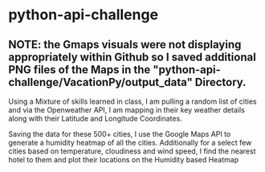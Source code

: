 # python-api-challenge

## NOTE: the Gmaps visuals were not displaying appropriately within Github so I saved additional PNG files of the Maps in the "python-api-challenge/VacationPy/output_data" Directory.

Using a Mixture of skills learned in class, I am pulling a random list of cities and via the Openweather API, I am mapping in their key weather details along with their Latitude and Longitude Coordinates.



Saving the data for these 500+ cities, I use the Google Maps API to generate a humidity heatmap of all the cities.  Additionally for a select few cities based on temperature, cloudiness and wind speed, I find the nearest hotel to them and plot their locations on the Humidity based Heatmap
